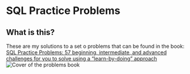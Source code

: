 # SQL Practice Problems

## What is this?

These are my solutions to a set o problems that can be found in the book: [SQL Practice Problems: 57 beginning, intermediate, and advanced challenges for you to solve using a “learn-by-doing” approach](https://www.amazon.com/SQL-Practice-Problems-learn-doing-ebook/dp/B01N41VQFO)
![Cover of the problems book](https://m.media-amazon.com/images/I/51MC7twv33L._AC_SY780_.jpg)
